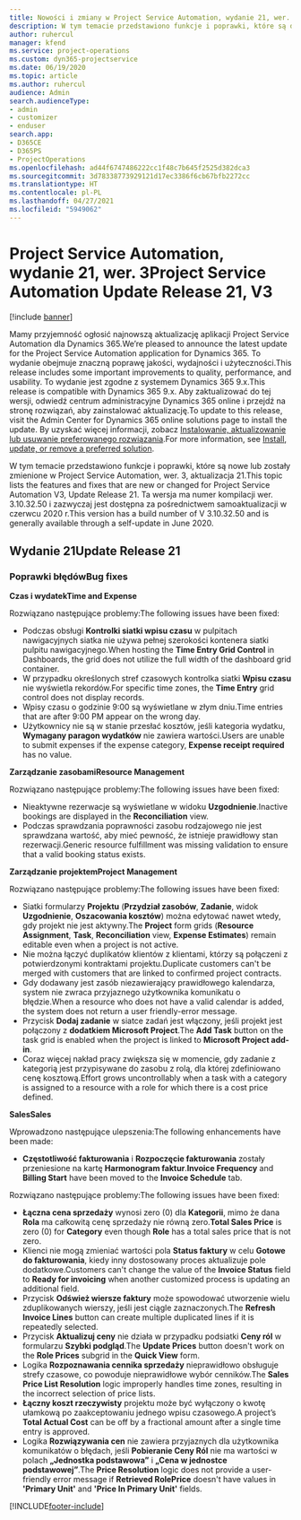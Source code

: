 ```yaml
---
title: Nowości i zmiany w Project Service Automation, wydanie 21, wer. 3
description: W tym temacie przedstawiono funkcje i poprawki, które są dostepne w Project Service Automation, aktualizacja 21, wer. 3.
author: ruhercul
manager: kfend
ms.service: project-operations
ms.custom: dyn365-projectservice
ms.date: 06/19/2020
ms.topic: article
ms.author: ruhercul
audience: Admin
search.audienceType:
- admin
- customizer
- enduser
search.app:
- D365CE
- D365PS
- ProjectOperations
ms.openlocfilehash: ad44f6747486222cc1f48c7b645f2525d382dca3
ms.sourcegitcommit: 3d78338773929121d17ec3386f6cb67bfb2272cc
ms.translationtype: HT
ms.contentlocale: pl-PL
ms.lasthandoff: 04/27/2021
ms.locfileid: "5949062"
---
```

# <a name="project-service-automation-update-release-21-v3"></a><span data-ttu-id="960ee-103">Project Service Automation, wydanie 21, wer. 3</span><span class="sxs-lookup"><span data-stu-id="960ee-103">Project Service Automation Update Release 21, V3</span></span>

[!include [banner](../includes/psa-now-project-operations.md)]

<span data-ttu-id="960ee-104">Mamy przyjemność ogłosić najnowszą aktualizację aplikacji Project Service Automation dla Dynamics 365.</span><span class="sxs-lookup"><span data-stu-id="960ee-104">We’re pleased to announce the latest update for the Project Service Automation application for Dynamics 365.</span></span> <span data-ttu-id="960ee-105">To wydanie obejmuje znaczną poprawę jakości, wydajności i użyteczności.</span><span class="sxs-lookup"><span data-stu-id="960ee-105">This release includes some important improvements to quality, performance, and usability.</span></span> <span data-ttu-id="960ee-106">To wydanie jest zgodne z systemem Dynamics 365 9.x.</span><span class="sxs-lookup"><span data-stu-id="960ee-106">This release is compatible with Dynamics 365 9.x.</span></span> <span data-ttu-id="960ee-107">Aby zaktualizować do tej wersji, odwiedź centrum administracyjne Dynamics 365 online i przejdź na stronę rozwiązań, aby zainstalować aktualizację.</span><span class="sxs-lookup"><span data-stu-id="960ee-107">To update to this release, visit the Admin Center for Dynamics 365 online solutions page to install the update.</span></span> <span data-ttu-id="960ee-108">By uzyskać więcej informacji, zobacz [Instalowanie, aktualizowanie lub usuwanie preferowanego rozwiązania](/power-platform/admin/install-remove-preferred-solution).</span><span class="sxs-lookup"><span data-stu-id="960ee-108">For more information, see [Install, update, or remove a preferred solution](/power-platform/admin/install-remove-preferred-solution).</span></span>

<span data-ttu-id="960ee-109">W tym temacie przedstawiono funkcje i poprawki, które są nowe lub zostały zmienione w Project Service Automation, wer. 3, aktualizacja 21.</span><span class="sxs-lookup"><span data-stu-id="960ee-109">This topic lists the features and fixes that are new or changed for Project Service Automation V3, Update Release 21.</span></span> <span data-ttu-id="960ee-110">Ta wersja ma numer kompilacji wer. 3.10.32.50 i zazwyczaj jest dostępna za pośrednictwem samoaktualizacji w czerwcu 2020 r.</span><span class="sxs-lookup"><span data-stu-id="960ee-110">This version has a build number of V 3.10.32.50 and is generally available through a self-update in June 2020.</span></span>

## <a name="update-release-21"></a><span data-ttu-id="960ee-111">Wydanie 21</span><span class="sxs-lookup"><span data-stu-id="960ee-111">Update Release 21</span></span>

### <a name="bug-fixes"></a><span data-ttu-id="960ee-112">Poprawki błędów</span><span class="sxs-lookup"><span data-stu-id="960ee-112">Bug fixes</span></span>

<span data-ttu-id="960ee-113">**Czas i wydatek**</span><span class="sxs-lookup"><span data-stu-id="960ee-113">**Time and Expense**</span></span>

<span data-ttu-id="960ee-114">Rozwiązano następujące problemy:</span><span class="sxs-lookup"><span data-stu-id="960ee-114">The following issues have been fixed:</span></span>

- <span data-ttu-id="960ee-115">Podczas obsługi **Kontrolki siatki wpisu czasu** w pulpitach nawigacyjnych siatka nie używa pełnej szerokości kontenera siatki pulpitu nawigacyjnego.</span><span class="sxs-lookup"><span data-stu-id="960ee-115">When hosting the **Time Entry Grid Control** in Dashboards, the grid does not utilize the full width of the dashboard grid container.</span></span>
- <span data-ttu-id="960ee-116">W przypadku określonych stref czasowych kontrolka siatki **Wpisu czasu** nie wyświetla rekordów.</span><span class="sxs-lookup"><span data-stu-id="960ee-116">For specific time zones, the **Time Entry** grid control does not display records.</span></span>
- <span data-ttu-id="960ee-117">Wpisy czasu o godzinie 9:00 są wyświetlane w złym dniu.</span><span class="sxs-lookup"><span data-stu-id="960ee-117">Time entries that are after 9:00 PM appear on the wrong day.</span></span>
- <span data-ttu-id="960ee-118">Użytkownicy nie są w stanie przesłać kosztów, jeśli kategoria wydatku, **Wymagany paragon wydatków** nie zawiera wartości.</span><span class="sxs-lookup"><span data-stu-id="960ee-118">Users are unable to submit expenses if the expense category, **Expense receipt required** has no value.</span></span>

<span data-ttu-id="960ee-119">**Zarządzanie zasobami**</span><span class="sxs-lookup"><span data-stu-id="960ee-119">**Resource Management**</span></span>

<span data-ttu-id="960ee-120">Rozwiązano następujące problemy:</span><span class="sxs-lookup"><span data-stu-id="960ee-120">The following issues have been fixed:</span></span>

- <span data-ttu-id="960ee-121">Nieaktywne rezerwacje są wyświetlane w widoku **Uzgodnienie**.</span><span class="sxs-lookup"><span data-stu-id="960ee-121">Inactive bookings are displayed in the **Reconciliation** view.</span></span>
- <span data-ttu-id="960ee-122">Podczas sprawdzania poprawności zasobu rodzajowego nie jest sprawdzana wartość, aby mieć pewność, że istnieje prawidłowy stan rezerwacji.</span><span class="sxs-lookup"><span data-stu-id="960ee-122">Generic resource fulfillment was missing validation to ensure that a valid booking status exists.</span></span>

<span data-ttu-id="960ee-123">**Zarządzanie projektem**</span><span class="sxs-lookup"><span data-stu-id="960ee-123">**Project Management**</span></span>

<span data-ttu-id="960ee-124">Rozwiązano następujące problemy:</span><span class="sxs-lookup"><span data-stu-id="960ee-124">The following issues have been fixed:</span></span>

- <span data-ttu-id="960ee-125">Siatki formularzy **Projektu** (**Przydział zasobów**, **Zadanie**, widok **Uzgodnienie**, **Oszacowania kosztów**) można edytować nawet wtedy, gdy projekt nie jest aktywny.</span><span class="sxs-lookup"><span data-stu-id="960ee-125">The **Project** form grids (**Resource Assignment**, **Task**, **Reconciliation** view, **Expense Estimates**) remain editable even when a project is not active.</span></span>
- <span data-ttu-id="960ee-126">Nie można łączyć duplikatów klientów z klientami, którzy są połączeni z potwierdzonymi kontraktami projektu.</span><span class="sxs-lookup"><span data-stu-id="960ee-126">Duplicate customers can't be merged with customers that are linked to confirmed project contracts.</span></span>
- <span data-ttu-id="960ee-127">Gdy dodawany jest zasób niezawierający prawidłowego kalendarza, system nie zwraca przyjaznego użytkownika komunikatu o błędzie.</span><span class="sxs-lookup"><span data-stu-id="960ee-127">When a resource who does not have a valid calendar is added, the system does not return a user friendly-error message.</span></span>
- <span data-ttu-id="960ee-128">Przycisk **Dodaj zadanie** w siatce zadań jest włączony, jeśli projekt jest połączony z **dodatkiem Microsoft Project**.</span><span class="sxs-lookup"><span data-stu-id="960ee-128">The **Add Task** button on the task grid is enabled when the project is linked to **Microsoft Project add-in**.</span></span>
- <span data-ttu-id="960ee-129">Coraz więcej nakład pracy zwiększa się w momencie, gdy zadanie z kategorią jest przypisywane do zasobu z rolą, dla której zdefiniowano cenę kosztową.</span><span class="sxs-lookup"><span data-stu-id="960ee-129">Effort grows uncontrollably when a task with a category is assigned to a resource with a role for which there is a cost price defined.</span></span>

<span data-ttu-id="960ee-130">**Sales**</span><span class="sxs-lookup"><span data-stu-id="960ee-130">**Sales**</span></span>

<span data-ttu-id="960ee-131">Wprowadzono następujące ulepszenia:</span><span class="sxs-lookup"><span data-stu-id="960ee-131">The following enhancements have been made:</span></span>

- <span data-ttu-id="960ee-132">**Częstotliwość fakturowania** i **Rozpoczęcie fakturowania** zostały przeniesione na kartę **Harmonogram faktur**.</span><span class="sxs-lookup"><span data-stu-id="960ee-132">**Invoice Frequency** and **Billing Start** have been moved to the **Invoice Schedule** tab.</span></span>

<span data-ttu-id="960ee-133">Rozwiązano następujące problemy:</span><span class="sxs-lookup"><span data-stu-id="960ee-133">The following issues have been fixed:</span></span>

- <span data-ttu-id="960ee-134">**Łączna cena sprzedaży** wynosi zero (0) dla **Kategorii**, mimo że dana **Rola** ma całkowitą cenę sprzedaży nie równą zero.</span><span class="sxs-lookup"><span data-stu-id="960ee-134">**Total Sales Price** is zero (0) for **Category** even though **Role** has a total sales price that is not zero.</span></span>
- <span data-ttu-id="960ee-135">Klienci nie mogą zmieniać wartości pola **Status faktury** w celu **Gotowe do fakturowania**, kiedy inny dostosowany proces aktualizuje pole dodatkowe.</span><span class="sxs-lookup"><span data-stu-id="960ee-135">Customers can't change the value of the **Invoice Status** field to **Ready for invoicing** when another customized process is updating an additional field.</span></span>
- <span data-ttu-id="960ee-136">Przycisk **Odśwież wiersze faktury** może spowodować utworzenie wielu zduplikowanych wierszy, jeśli jest ciągle zaznaczonych.</span><span class="sxs-lookup"><span data-stu-id="960ee-136">The **Refresh Invoice Lines** button can create multiple duplicated lines if it is repeatedly selected.</span></span>
- <span data-ttu-id="960ee-137">Przycisk **Aktualizuj ceny** nie działa w przypadku podsiatki **Ceny ról** w formularzu **Szybki podgląd**.</span><span class="sxs-lookup"><span data-stu-id="960ee-137">The **Update Prices** button doesn't work on the **Role Prices** subgrid in the **Quick View** form.</span></span>
- <span data-ttu-id="960ee-138">Logika **Rozpoznawania cennika sprzedaży** nieprawidłowo obsługuje strefy czasowe, co powoduje nieprawidłowe wybór cenników.</span><span class="sxs-lookup"><span data-stu-id="960ee-138">The **Sales Price List Resolution** logic improperly handles time zones, resulting in the incorrect selection of price lists.</span></span>
- <span data-ttu-id="960ee-139">**Łączny koszt rzeczywisty** projektu może być wyłączony o kwotę ułamkową po zaakceptowaniu jednego wpisu czasowego.</span><span class="sxs-lookup"><span data-stu-id="960ee-139">A project’s **Total Actual Cost** can be off by a fractional amount after a single time entry is approved.</span></span>
- <span data-ttu-id="960ee-140">Logika **Rozwiązywania cen** nie zawiera przyjaznych dla użytkownika komunikatów o błędach, jeśli **Pobieranie Ceny Ról** nie ma wartości w polach **„Jednostka podstawowa”** i **„Cena w jednostce podstawowej”**.</span><span class="sxs-lookup"><span data-stu-id="960ee-140">The **Price Resolution** logic does not provide a user-friendly error message if **Retrieved RolePrice** doesn't have values in **'Primary Unit'** and **'Price In Primary Unit'** fields.</span></span>


[!INCLUDE[footer-include](../includes/footer-banner.md)]